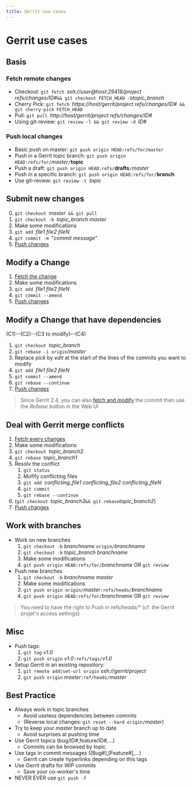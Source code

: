 ```yaml
---
title: Gerrit use cases
---
```

Gerrit use cases
================

Basis
-----

### Fetch remote changes
* Checkout: `git fetch `*ssh://user@host:29418/project refs/changes/ID#*` && git checkout FETCH_HEAD -b `*topic_branch*
* Cherry Pick: `git fetch `*https://host/gerrit/project refs/changes/ID#*` && git cherry-pick FETCH_HEAD`
* Pull: `git pull `*http://host/gerrit/project refs/changes/ID#*
* Using git-review: `git review -l && git review -d `*ID#*

### Push local changes
* Basic push on master: `git push origin HEAD:refs/for/master`
* Push in a Gerrit topic branch: `git push origin HEAD:refs/for/`*master*`/`**topic**
* Push a draft: `git push origin HEAD:refs/`**drafts**`/`*master*
* Push in a specific branch: `git push origin HEAD:refs/for/`**branch**
* Use git-review: `git review -t `*topic*

Submit new changes
------------------
0. `git checkout `*master*` && git pull`
1. `git checkout -b `*topic_branch* *master*
2. Make some modifications
3. `git add `*file1 file2 fileN*
4. `git commit -m `"*commit message*"
5. [Push changes](#push-local-changes)

Modify a Change
---------------
1. [Fetch the change](#fetch-remote-changes)
2. Make some modifications
3. `git add `*file1 file2 fileN*
4. `git commit --amend`
5. [Push changes](#push-local-changes)

Modify a Change that have dependencies
--------------------------------------
(C1)--(C2)--(C3 to modify)--(C4)

1. `git checkout `*topic_branch*
2. `git rebase -i origin`/*master*
3. Replace *pick* by *edit* at the start of the lines of the commits you want to modify
4. `git add `*file1 file2 fileN*
5. `git commit --amend`
6. `git rebase --continue`
7. [Push changes](#push-local-changes)

> Since Gerrit 2.4, you can also [fetch and modify](#modify-a-change) the commit then use the *Rebase* button in the Web UI

Deal with Gerrit merge conflicts
--------------------------------
1. [Fetch every changes](#fetch-remote-changes)
2. Make some modifications
3. `git checkout `*topic_branch2*
4. `git rebase `*topic_branch1*
5. Resolv the conflict
    1. `git status`
    2. Mofify conflicting files
    3. `git add `*conflicting_file1 conflicting_file2 conflicting_fileN*
    4. `git commit`
    5. `git rebase --continue`
5. (`git checkout `*topic_branch3*` && git rebase `*topic_branch2*)
6. [Push changes](#push-local-changes)

Work with branches
------------------
* Work on new branches
    1. `git checkout -b` *branchname* `origin/`*branchname*
    2. `git checkout -b` *topic_branch branchname*
    3. Make some modifications
    4. `git push origin HEAD:refs/for/`*branchname* OR `git review`
* Push new branches
    1. `git checkout -b` *branchname master*
    2. Make some modifications
    3. `git push origin origin/`*master*`:refs/heads/`*branchname*
    4. `git push origin HEAD:refs/for/`*branchname* OR `git review`
> You need to have the right to Push in refs/heads/* (cf. the Gerrit projet's access settings)

Misc
----
* Push tags:
    1. `git tag` *v1.0*
    2. `git push origin` *v1.0*`:refs/tags/`*v1.0*
* Setup Gerrit in an existing repository:
    1. `git remote add|set-url origin` *ssh://gerrit/project*
    2. `git push origin` *master*`:ref/heads/`*master*

Best Practice
-------------
* Always work in topic branches
    * Avoid useless dependencies between commits
    * (Reverse local changes: `git reset --hard origin/`*master*)
* Try to keep your *master* branch up to date
    * Avoid surprises at pushing time
* Use Gerrit topics (bug/ID#,feature/ID#,...)
    * Commits can be browsed by topic
* Use tags in commit messages ([Bug#],[Feature#],...)
    * Gerrit can create hyperlinks depending on this tags
* Use Gerrit drafts for WIP commits
    * Save your co-worker's time
* NEVER EVER use `git push -f`
